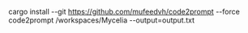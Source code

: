 cargo install --git https://github.com/mufeedvh/code2prompt --force
code2prompt /workspaces/Mycelia --output=output.txt
